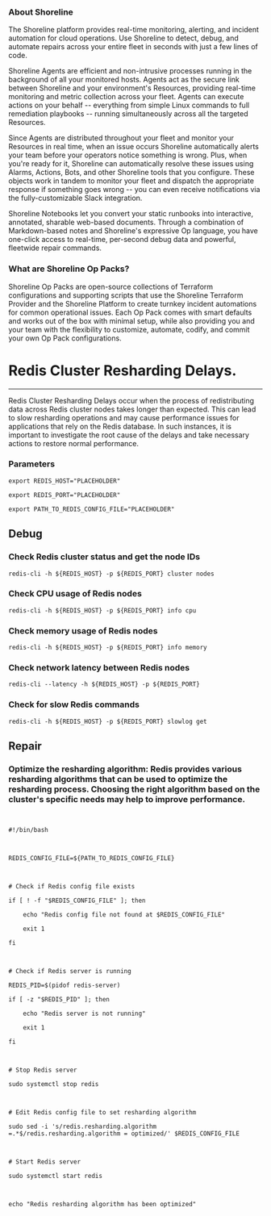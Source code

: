 
### About Shoreline
The Shoreline platform provides real-time monitoring, alerting, and incident automation for cloud operations. Use Shoreline to detect, debug, and automate repairs across your entire fleet in seconds with just a few lines of code.

Shoreline Agents are efficient and non-intrusive processes running in the background of all your monitored hosts. Agents act as the secure link between Shoreline and your environment's Resources, providing real-time monitoring and metric collection across your fleet. Agents can execute actions on your behalf -- everything from simple Linux commands to full remediation playbooks -- running simultaneously across all the targeted Resources.

Since Agents are distributed throughout your fleet and monitor your Resources in real time, when an issue occurs Shoreline automatically alerts your team before your operators notice something is wrong. Plus, when you're ready for it, Shoreline can automatically resolve these issues using Alarms, Actions, Bots, and other Shoreline tools that you configure. These objects work in tandem to monitor your fleet and dispatch the appropriate response if something goes wrong -- you can even receive notifications via the fully-customizable Slack integration.

Shoreline Notebooks let you convert your static runbooks into interactive, annotated, sharable web-based documents. Through a combination of Markdown-based notes and Shoreline's expressive Op language, you have one-click access to real-time, per-second debug data and powerful, fleetwide repair commands.

### What are Shoreline Op Packs?
Shoreline Op Packs are open-source collections of Terraform configurations and supporting scripts that use the Shoreline Terraform Provider and the Shoreline Platform to create turnkey incident automations for common operational issues. Each Op Pack comes with smart defaults and works out of the box with minimal setup, while also providing you and your team with the flexibility to customize, automate, codify, and commit your own Op Pack configurations.

# Redis Cluster Resharding Delays.
---
Redis Cluster Resharding Delays occur when the process of redistributing data across Redis cluster nodes takes longer than expected. This can lead to slow resharding operations and may cause performance issues for applications that rely on the Redis database. In such instances, it is important to investigate the root cause of the delays and take necessary actions to restore normal performance.

### Parameters
```shell
export REDIS_HOST="PLACEHOLDER"

export REDIS_PORT="PLACEHOLDER"

export PATH_TO_REDIS_CONFIG_FILE="PLACEHOLDER"
```

## Debug

### Check Redis cluster status and get the node IDs
```shell
redis-cli -h ${REDIS_HOST} -p ${REDIS_PORT} cluster nodes
```

### Check CPU usage of Redis nodes
```shell
redis-cli -h ${REDIS_HOST} -p ${REDIS_PORT} info cpu
```

### Check memory usage of Redis nodes
```shell
redis-cli -h ${REDIS_HOST} -p ${REDIS_PORT} info memory
```

### Check network latency between Redis nodes
```shell
redis-cli --latency -h ${REDIS_HOST} -p ${REDIS_PORT}
```

### Check for slow Redis commands
```shell
redis-cli -h ${REDIS_HOST} -p ${REDIS_PORT} slowlog get
```

## Repair

### Optimize the resharding algorithm: Redis provides various resharding algorithms that can be used to optimize the resharding process. Choosing the right algorithm based on the cluster's specific needs may help to improve performance.
```shell


#!/bin/bash



REDIS_CONFIG_FILE=${PATH_TO_REDIS_CONFIG_FILE}



# Check if Redis config file exists

if [ ! -f "$REDIS_CONFIG_FILE" ]; then

    echo "Redis config file not found at $REDIS_CONFIG_FILE"

    exit 1

fi



# Check if Redis server is running

REDIS_PID=$(pidof redis-server)

if [ -z "$REDIS_PID" ]; then

    echo "Redis server is not running"

    exit 1

fi



# Stop Redis server

sudo systemctl stop redis



# Edit Redis config file to set resharding algorithm

sudo sed -i 's/redis.resharding.algorithm =.*$/redis.resharding.algorithm = optimized/' $REDIS_CONFIG_FILE



# Start Redis server

sudo systemctl start redis



echo "Redis resharding algorithm has been optimized"


```